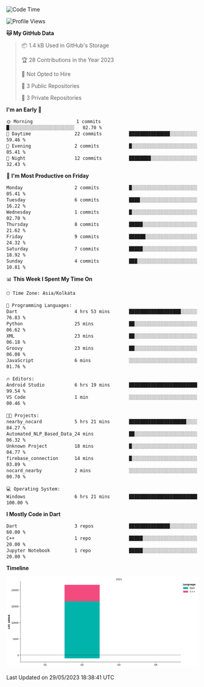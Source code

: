 <!--START_SECTION:waka-->
![Code Time](http://img.shields.io/badge/Code%20Time-27%20hrs%202%20mins-blue)

![Profile Views](http://img.shields.io/badge/Profile%20Views-0-blue)

**🐱 My GitHub Data** 

> 📦 1.4 kB Used in GitHub's Storage 
 > 
> 🏆 28 Contributions in the Year 2023
 > 
> 🚫 Not Opted to Hire
 > 
> 📜 3 Public Repositories 
 > 
> 🔑 3 Private Repositories 
 > 
**I'm an Early 🐤** 

```text
🌞 Morning                1 commits           █░░░░░░░░░░░░░░░░░░░░░░░░   02.70 % 
🌆 Daytime                22 commits          ███████████████░░░░░░░░░░   59.46 % 
🌃 Evening                2 commits           █░░░░░░░░░░░░░░░░░░░░░░░░   05.41 % 
🌙 Night                  12 commits          ████████░░░░░░░░░░░░░░░░░   32.43 % 
```
📅 **I'm Most Productive on Friday** 

```text
Monday                   2 commits           █░░░░░░░░░░░░░░░░░░░░░░░░   05.41 % 
Tuesday                  6 commits           ████░░░░░░░░░░░░░░░░░░░░░   16.22 % 
Wednesday                1 commits           █░░░░░░░░░░░░░░░░░░░░░░░░   02.70 % 
Thursday                 8 commits           █████░░░░░░░░░░░░░░░░░░░░   21.62 % 
Friday                   9 commits           ██████░░░░░░░░░░░░░░░░░░░   24.32 % 
Saturday                 7 commits           █████░░░░░░░░░░░░░░░░░░░░   18.92 % 
Sunday                   4 commits           ███░░░░░░░░░░░░░░░░░░░░░░   10.81 % 
```


📊 **This Week I Spent My Time On** 

```text
🕑︎ Time Zone: Asia/Kolkata

💬 Programming Languages: 
Dart                     4 hrs 53 mins       ███████████████████░░░░░░   76.83 % 
Python                   25 mins             ██░░░░░░░░░░░░░░░░░░░░░░░   06.62 % 
XML                      23 mins             ██░░░░░░░░░░░░░░░░░░░░░░░   06.18 % 
Groovy                   23 mins             ██░░░░░░░░░░░░░░░░░░░░░░░   06.08 % 
JavaScript               6 mins              ░░░░░░░░░░░░░░░░░░░░░░░░░   01.76 % 

🔥 Editors: 
Android Studio           6 hrs 19 mins       █████████████████████████   99.54 % 
VS Code                  1 min               ░░░░░░░░░░░░░░░░░░░░░░░░░   00.46 % 

🐱‍💻 Projects: 
nearby_nocard            5 hrs 21 mins       █████████████████████░░░░   84.27 % 
Automated_NLP_Based_Data_24 mins             ██░░░░░░░░░░░░░░░░░░░░░░░   06.32 % 
Unknown Project          18 mins             █░░░░░░░░░░░░░░░░░░░░░░░░   04.77 % 
firebase_connection      14 mins             █░░░░░░░░░░░░░░░░░░░░░░░░   03.89 % 
nocard_nearby            2 mins              ░░░░░░░░░░░░░░░░░░░░░░░░░   00.70 % 

💻 Operating System: 
Windows                  6 hrs 21 mins       █████████████████████████   100.00 % 
```

**I Mostly Code in Dart** 

```text
Dart                     3 repos             ███████████████░░░░░░░░░░   60.00 % 
C++                      1 repo              █████░░░░░░░░░░░░░░░░░░░░   20.00 % 
Jupyter Notebook         1 repo              █████░░░░░░░░░░░░░░░░░░░░   20.00 % 
```



**Timeline**

![Lines of Code chart](https://raw.githubusercontent.com/sairam030/sairam030/main/assets/bar_graph.png)


 Last Updated on 29/05/2023 18:38:41 UTC
<!--END_SECTION:waka-->
